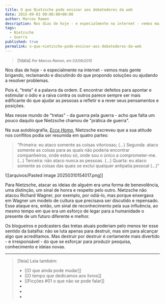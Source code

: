 ```yaml
---
title: O que Nietzsche pode ensinar aos debatedores da web
date: 2015-09-03 00:00:00+00:00
author: Marcos Ramon
description: Nos dias de hoje - e especialmente na internet - vemos mais gente brigando, reclamando e discutindo do que propondo soluções ou ajudando a resolver problemas.
tags:
  - Nietzsche
  - Guerra
published: true
permalink: o-que-nietzsche-pode-ensinar-aos-debatedores-da-web
---
```

> [!data] <small><i>Por Marcos Ramon, em 03/09/2015</i></small>

Nos dias de hoje - e especialmente na internet - vemos mais gente brigando, reclamando e discutindo do que propondo soluções ou ajudando a resolver problemas.

Pois é, "treta" é a palavra da ordem. E encontrar defeitos para apontar e estimular o ódio e a raiva contra os outros parece sempre ser mais edificante do que ajudar as pessoas a refletir e a rever seus pensamentos e posições.

Mas nesse mundo de "tretas" - da guerra pela guerra - acho que falta um pouco daquilo que Nietzsche chamou de "prática de guerra".

Na sua autobiografia, *[Ecce Homo](http://www.skoob.com.br/ecce-homo-1736ed2355.html)*, Nietzsche escreveu que a sua atitude nos conflitos podia ser resumida em quatro partes:

> "Primeira: eu ataco somente as coisas vitoriosas; (...) Segunda: ataco somente as coisas para as quais não poderia encontrar companheiros, onde estou só, onde sou o único a comprometer-me. (...) Terceira: não ataco nunca as pessoas. (...) Quarta: eu ataco somente as coisas das quais se exclui qualquer antipatia pessoal (...)"

![[arquivos/Pasted image 20250310154017.png]]

Para Nietzsche, atacar as ideias de alguém era uma forma de benevolência, uma distinção, um sinal de honra e respeito pelo outro. Nietzsche não atacou Richard Wagner, por exemplo, por odiá-lo, mas porque enxergava em Wagner um modelo de cultura que precisava ser discutido e repensado. Esse ataque era, então, um sinal de reconhecimento pela sua influência, ao mesmo tempo em que era um esforço de legar para a humanidade o presente de um futuro diferente e melhor.

Os blogueiros e podcasters das tretas atuais poderiam pelo menos ter esse sentido da batalha: não se luta apenas para destruir, mas sim para alcançar algo que acreditamos. Mas destruir por destruir é certamente mais divertido - e irresponsável - do que se esforçar para produzir pesquisa, conhecimento e ideias novas.



---
> [!leia] Leia também:
> - [[O que ainda pode mudar]]
> - [[O tempo que dedicamos aos livros]]
> - [[Ficções #01   o que não se pode falar]]
> -
> -
> -